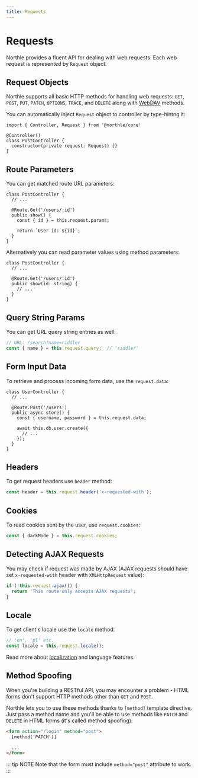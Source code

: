 ```yaml
---
title: Requests
---
```


# Requests

Northle provides a fluent API for dealing with web requests. Each web request is represented by `Request` object.

## Request Objects

Northle supports all basic HTTP methods for handling web requests: `GET`, `POST`, `PUT`, `PATCH`, `OPTIONS`, `TRACE`, and `DELETE` along with [WebDAV](https://www.ibm.com/docs/en/i/7.1?topic=concepts-webdav) methods.

You can automatically inject `Request` object to controller by type-hintng it:

```ts{1,5}
import { Controller, Request } from '@northle/core'

@Controller()
class PostController {
  constructor(private request: Request) {}
}
```

## Route Parameters

You can get matched route URL parameters:

```ts{4,6}
class PostController {
  // ...

  @Route.Get('/users/:id')
  public show() {
    const { id } = this.request.params;

    return `User id: ${id}`;
  }
}
```

Alternatively you can read parameter values using method parameters:

```ts{5}
class PostController {
  // ...

  @Route.Get('/users/:id')
  public show(id: string) {
    // ...
  }
}
```

## Query String Params

You can get URL query string entries as well:

```ts
// URL: /search?name=riddler
const { name } = this.request.query;  // 'riddler'
```

## Form Input Data

To retrieve and process incoming form data, use the `request.data`:

```ts{6}
class UserController {
  // ...

  @Route.Post('/users')
  public async store() {
    const { username, password } = this.request.data;

    await this.db.user.create({
      // ...
    });
  }
}
```

## Headers

To get request headers use `header` method:

```ts
const header = this.request.header('x-requested-with');
```

## Cookies

To read cookies sent by the user, use `request.cookies`:

```ts
const { darkMode } = this.request.cookies;
```

## Detecting AJAX Requests

You may check if request was made by AJAX (AJAX requests should have set `x-requested-with` header with `XMLHttpRequest` value):

```ts
if (!this.request.ajax()) {
  return 'This route only accepts AJAX requests';
}
```

## Locale

To get client's locale use the `locale` method:

```ts
// 'en', 'pl' etc.
const locale = this.request.locale();
```

Read more about [localization](/docs/1.x/advanced/localization.html) and language features.

## Method Spoofing

When you're building a RESTful API, you may encounter a problem - HTML forms don't support HTTP methods other than `GET` and `POST`.

Northle lets you to use these methods thanks to `[method]` template directive. Just pass a method name and you'll be able to use methods like `PATCH` and `DELETE` in HTML forms (it's called method spoofing):

```html
<form action="/login" method="post">
  [method('PATCH')]

  ...
</form>
```

::: tip NOTE
Note that the form must include `method="post"` attribute to work.
:::
